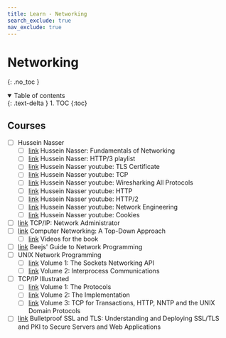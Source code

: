 ```yaml
---
title: Learn - Networking
search_exclude: true
nav_exclude: true
---
```


<!-- prettier-ignore-start -->
# Networking
{: .no_toc }

<details open markdown="block">
  <summary>
    Table of contents
  </summary>
  {: .text-delta }
1. TOC
{:toc}
</details>

<!-- prettier-ignore-end -->

## Courses

-   [ ] Hussein Nasser
    -   [ ] [link](https://network.husseinnasser.com/) Hussein Nasser: Fundamentals of Networking
    -   [ ] [link](https://www.youtube.com/playlist?list=PLQnljOFTspQVAtL9nmMTLFaXmKJIP7_38) Hussein Nasser: HTTP/3 playlist
    -   [ ] [link](https://www.youtube.com/playlist?list=PLQnljOFTspQXFUUIEnnmsQatlXz5duXRb) Hussein Nasser youtube: TLS Certificate
    -   [ ] [link](https://www.youtube.com/playlist?list=PLQnljOFTspQX_Zkt_8teMRsdY4sNt4BX6) Hussein Nasser youtube: TCP
    -   [ ] [link](https://www.youtube.com/playlist?list=PLQnljOFTspQWSY37fn_xcOS0k1KjX_zsK) Hussein Nasser youtube: Wiresharking All Protocols
    -   [ ] [link](https://www.youtube.com/playlist?list=PLQnljOFTspQU6zO0drAYHFtkkyfNJw1IO) Hussein Nasser youtube: HTTP
    -   [ ] [link](https://www.youtube.com/playlist?list=PLQnljOFTspQWbBegaU790WhH7gNKcMAl-) Hussein Nasser youtube: HTTP/2
    -   [ ] [link](https://www.youtube.com/playlist?list=PLQnljOFTspQUBSgBXilKhRMJ1ACqr7pTr) Hussein Nasser youtube: Network Engineering
    -   [ ] [link](https://www.youtube.com/playlist?list=PLQnljOFTspQXaimjxx6uGLJz6lR25abZn) Hussein Nasser youtube: Cookies
-   [ ] [link](https://www.amazon.com/TCP-Network-Administration-OReilly-Networking/dp/0596002971) TCP/IP: Network Administrator
-   [ ] [link](https://www.amazon.com/Computer-Networking-Top-Down-Approach-7th/dp/0133594149) Computer Networking: A Top-Down Approach
    -   [ ] [link](https://www.youtube.com/playlist?list=PL1ya5dD_M8uX-BLUF1FEvUNsYWQL5_l0O) Videos for the book
-   [ ] [link](https://beej.us/guide/bgnet/) Beejs' Guide to Network Programming
-   [ ] UNIX Network Programming
    -   [ ] [link](https://www.amazon.com/Unix-Network-Programming-Sockets-Networking/dp/0131411551) Volume 1: The Sockets Networking API
    -   [ ] [link](https://www.amazon.com/UNIX-Network-Programming-Interprocess-Communications/dp/0130810819) Volume 2: Interprocess Communications
-   [ ] TCP/IP Illustrated
    -   [ ] [link](https://www.amazon.com/TCP-Illustrated-Vol-Addison-Wesley-Professional/dp/0201633469) Volume 1: The Protocols
    -   [ ] [link](https://www.amazon.com/TCP-IP-Illustrated-Implementation-Vol/dp/020163354X) Volume 2: The Implementation
    -   [ ] [link](https://www.amazon.com/TCP-Illustrated-Transactions-Addison-Wesley-Professional/dp/0201634953) Volume 3: TCP for Transactions, HTTP, NNTP and the UNIX Domain Protocols
-   [ ] [link](https://www.amazon.com/Bulletproof-SSL-TLS-Understanding-Applications/dp/1907117040) Bulletproof SSL and TLS: Understanding and Deploying SSL/TLS and PKI to Secure Servers and Web Applications

